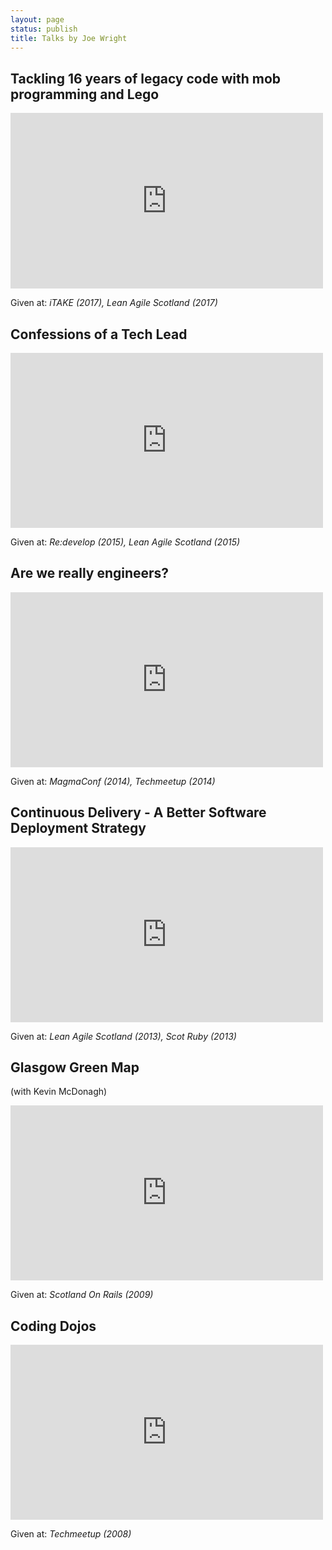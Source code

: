 ```yaml
---
layout: page
status: publish
title: Talks by Joe Wright
---
```


## Tackling 16 years of legacy code with mob programming and Lego

<iframe width="500" height="281" src="https://www.youtube.com/embed/kOACFsO0blU" frameborder="0" allowfullscreen></iframe>

Given at: *iTAKE (2017), Lean Agile Scotland (2017)*

## Confessions of a Tech Lead

<iframe src="https://player.vimeo.com/video/136920278" width="500" height="280" frameborder="0" webkitallowfullscreen mozallowfullscreen allowfullscreen></iframe>

Given at: *Re:develop (2015), Lean Agile Scotland (2015)*

## Are we really engineers?

<iframe src="https://player.vimeo.com/video/97273731" width="500" height="280" frameborder="0" webkitallowfullscreen mozallowfullscreen allowfullscreen></iframe>

Given at: *MagmaConf (2014), Techmeetup (2014)*


## Continuous Delivery - A Better Software Deployment Strategy

<iframe src="https://player.vimeo.com/video/54443475" width="500" height="280" frameborder="0" webkitallowfullscreen mozallowfullscreen allowfullscreen></iframe>

Given at: *Lean Agile Scotland (2013), Scot Ruby (2013)*

## Glasgow Green Map

(with Kevin McDonagh)

<iframe width="500" height="280" src="https://www.youtube.com/embed/eQ9TRxK8Oeg" frameborder="0" allowfullscreen></iframe>

Given at: *Scotland On Rails (2009)*

## Coding Dojos

<iframe src="https://player.vimeo.com/video/5873014" width="500" height="280" frameborder="0" webkitallowfullscreen mozallowfullscreen allowfullscreen></iframe> 

Given at: *Techmeetup (2008)*

